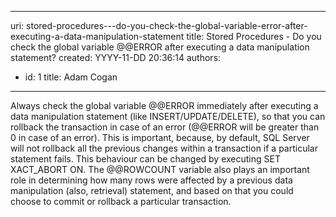 

---
uri: stored-procedures---do-you-check-the-global-variable-error-after-executing-a-data-manipulation-statement
title: Stored Procedures - Do you check the global variable @@ERROR after executing a data manipulation statement?
created: YYYY-11-DD 20:36:14
authors:
  - id: 1
    title: Adam Cogan
---




<span class='intro'> <p class="ssw15-rteElement-P">Always check the global variable @@ERROR immediately after executing a data manipulation statement (like INSERT/UPDATE/DELETE), so that you can rollback the transaction in case of an error (@@ERROR will be greater than 0 in case of an error). This is important, because, by default, SQL Server will not rollback all the previous changes within a transaction if a particular statement fails. This behaviour can be changed by executing SET XACT_ABORT ON. The @@ROWCOUNT variable also plays an important role in determining how many rows were affected by a previous data manipulation (also, retrieval) statement, and based on that you could choose to commit or rollback a particular transaction.​​<br></p> </span>




